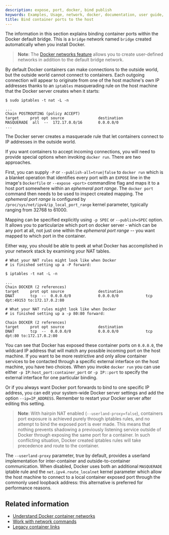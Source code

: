```yaml
---
description: expose, port, docker, bind publish
keywords: Examples, Usage, network, docker, documentation, user guide, multihost, cluster
title: Bind container ports to the host
---
```


The information in this section explains binding container ports within the Docker default bridge. This is a `bridge` network named `bridge` created automatically when you install Docker.

> **Note**: The [Docker networks feature](../index.md) allows you to
create user-defined networks in addition to the default bridge network.

By default Docker containers can make connections to the outside world, but the
outside world cannot connect to containers. Each outgoing connection will
appear to originate from one of the host machine's own IP addresses thanks to an
`iptables` masquerading rule on the host machine that the Docker server creates
when it starts:

```
$ sudo iptables -t nat -L -n

...
Chain POSTROUTING (policy ACCEPT)
target     prot opt source               destination
MASQUERADE  all  --  172.17.0.0/16       0.0.0.0/0
...
```
The Docker server creates a masquerade rule that let containers connect to IP
addresses in the outside world.

If you want containers to accept incoming connections, you will need to provide
special options when invoking `docker run`. There are two approaches.

First, you can supply `-P` or `--publish-all=true|false` to `docker run` which
is a blanket operation that identifies every port with an `EXPOSE` line in the
image's `Dockerfile` or `--expose <port>` commandline flag and maps it to a host
port somewhere within an _ephemeral port range_. The `docker port` command then
needs to be used to inspect created mapping. The _ephemeral port range_ is
configured by `/proc/sys/net/ipv4/ip_local_port_range` kernel parameter,
typically ranging from 32768 to 61000.

Mapping can be specified explicitly using `-p SPEC` or `--publish=SPEC` option.
It allows you to particularize which port on docker server - which can be any
port at all, not just one within the _ephemeral port range_ -- you want mapped
to which port in the container.

Either way, you should be able to peek at what Docker has accomplished in your
network stack by examining your NAT tables.

```
# What your NAT rules might look like when Docker
# is finished setting up a -P forward:

$ iptables -t nat -L -n

...
Chain DOCKER (2 references)
target     prot opt source               destination
DNAT       tcp  --  0.0.0.0/0            0.0.0.0/0            tcp dpt:49153 to:172.17.0.2:80

# What your NAT rules might look like when Docker
# is finished setting up a -p 80:80 forward:

Chain DOCKER (2 references)
target     prot opt source               destination
DNAT       tcp  --  0.0.0.0/0            0.0.0.0/0            tcp dpt:80 to:172.17.0.2:80
```

You can see that Docker has exposed these container ports on `0.0.0.0`, the
wildcard IP address that will match any possible incoming port on the host
machine. If you want to be more restrictive and only allow container services to
be contacted through a specific external interface on the host machine, you have
two choices. When you invoke `docker run` you can use either `-p
IP:host_port:container_port` or `-p IP::port` to specify the external interface
for one particular binding.

Or if you always want Docker port forwards to bind to one specific IP address,
you can edit your system-wide Docker server settings and add the option
`--ip=IP_ADDRESS`. Remember to restart your Docker server after editing this
setting.

> **Note**: With hairpin NAT enabled (`--userland-proxy=false`), containers port
exposure is achieved purely through iptables rules, and no attempt to bind the
exposed port is ever made. This means that nothing prevents shadowing a
previously listening service outside of Docker through exposing the same port
for a container. In such conflicting situation, Docker created iptables rules
will take precedence and route to the container.

The `--userland-proxy` parameter, true by default, provides a userland
implementation for inter-container and outside-to-container communication. When
disabled, Docker uses both an additional `MASQUERADE` iptable rule and the
`net.ipv4.route_localnet` kernel parameter which allow the host machine to
connect to a local container exposed port through the commonly used loopback
address: this alternative is preferred for performance reasons.

## Related information

- [Understand Docker container networks](../index.md)
- [Work with network commands](../work-with-networks.md)
- [Legacy container links](dockerlinks.md)